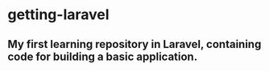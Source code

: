 # getting-laravel

## My first learning repository in Laravel, containing code for building a basic application.

